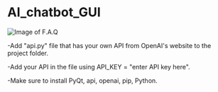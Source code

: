 # AI_chatbot_GUI

![Image of F.A.Q](https://i.imgur.com/auWJ2f8.png/)

-Add "api.py" file that has your own API from OpenAI's website to the project folder.

-Add your API in the file using API_KEY = "enter API key here".

-Make sure to install PyQt, api, openai, pip, Python.